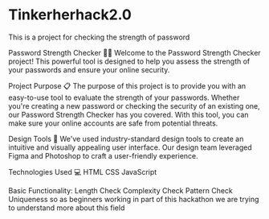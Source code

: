 # Tinkerherhack2.0

This is a project for checking the strength of password

Password Strength Checker 💪🔐
Welcome to the Password Strength Checker project! This powerful tool is designed to help you assess the strength of your passwords and ensure your online security.

Project Purpose 📋
The purpose of this project is to provide you with an easy-to-use tool to evaluate the strength of your passwords. Whether you're creating a new password or checking the security of an existing one, our Password Strength Checker has you covered. With this tool, you can make sure your online accounts are safe from potential threats.

Design Tools 🎨
We've used industry-standard design tools to create an intuitive and visually appealing user interface. Our design team leveraged Figma and Photoshop to craft a user-friendly experience.

Technologies Used 💻
HTML
CSS
JavaScript

 Basic Functionality:
    Length Check
    Complexity Check
     Pattern Check
     Uniqueness 
so as beginners working in part of this hackathon we are trying to understand more about this field
     
